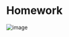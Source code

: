 #  Homework
![image](https://github.com/KuanYuJiangTW/Homework/assets/135186052/3e66b4a7-8199-4375-8b55-2d4fdb93df1d)

